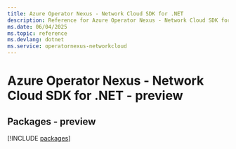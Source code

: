 ```yaml
---
title: Azure Operator Nexus - Network Cloud SDK for .NET
description: Reference for Azure Operator Nexus - Network Cloud SDK for .NET
ms.date: 06/04/2025
ms.topic: reference
ms.devlang: dotnet
ms.service: operatornexus-networkcloud
---
```

# Azure Operator Nexus - Network Cloud SDK for .NET - preview
## Packages - preview
[!INCLUDE [packages](operator-nexus---network-cloud-index.md)]